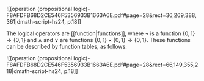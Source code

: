 
![[operation (propositional logic)-F8AFDFB68D2CE546F5356933B1663A6E.pdf#page=28&rect=36,269,388,361|dmath-script-hs24, p.18]]

The logical operators are [[function|functions]], where $\neg$ is a function $\{0,1\} \to \{0,1\}$ and $\land$ and $\lor$ are functions $\{0,1\} \times \{0,1\} \to \{0,1\}$. These functions can be described by function tables, as follows:

![[operation (propositional logic)-F8AFDFB68D2CE546F5356933B1663A6E.pdf#page=28&rect=66,149,355,218|dmath-script-hs24, p.18]]
